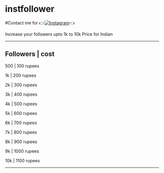 # instfollower

#Contact me for 
👉[![Instagram](https://img.shields.io/badge/INSTAGRAM-FOLLOW-red?style=for-the-badge&logo=instagram)](https://www.instagram.com/shubham_g0sain/)👈

Increase your followers upto 1k to 10k 
Price for Indian
_________________
Followers | cost
-----------------
500       | 100 rupees

1k        | 200 rupees

2k        | 300 rupees

3k        | 400 rupees

4k        | 500 rupees

5k        | 600 rupees

6k        | 700 rupees

7k        | 800 rupees

8k        | 900 rupees

9k        | 1000 rupees

10k       | 1100 rupees

-----------------
